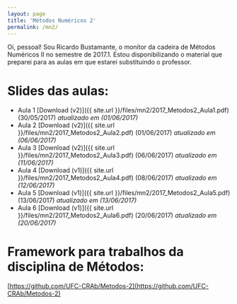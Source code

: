 ```yaml
---
layout: page
title: 'Métodos Numéricos 2'
permalink: /mn2/
---
```


Oi, pessoal! Sou Ricardo Bustamante, o monitor da cadeira de Métodos Numéricos II no semestre de 2017.1. Estou disponibilizando o material que preparei para as aulas em que estarei substituindo o professor.

# Slides das aulas:
* Aula 1 [Download (v2)]({{ site.url }}/files/mn2/2017_Metodos2_Aula1.pdf) (30/05/2017) _atualizado em (01/06/2017)_
* Aula 2 [Download (v2)]({{ site.url }}/files/mn2/2017_Metodos2_Aula2.pdf) (01/06/2017) _atualizado em (06/06/2017)_
* Aula 3 [Download (v2)]({{ site.url }}/files/mn2/2017_Metodos2_Aula3.pdf) (06/06/2017) _atualizado em (11/06/2017)_
* Aula 4 [Download (v1)]({{ site.url }}/files/mn2/2017_Metodos2_Aula4.pdf) (08/06/2017) _atualizado em (12/06/2017)_
* Aula 5 [Download (v1)]({{ site.url }}/files/mn2/2017_Metodos2_Aula5.pdf) (13/06/2017) _atualizado em (13/06/2017)_
* Aula 6 [Download (v1)]({{ site.url }}/files/mn2/2017_Metodos2_Aula6.pdf) (20/06/2017) _atualizado em (20/06/2017)_

# Framework para trabalhos da disciplina de Métodos:

[https://github.com/UFC-CRAb/Metodos-2](https://github.com/UFC-CRAb/Metodos-2)
